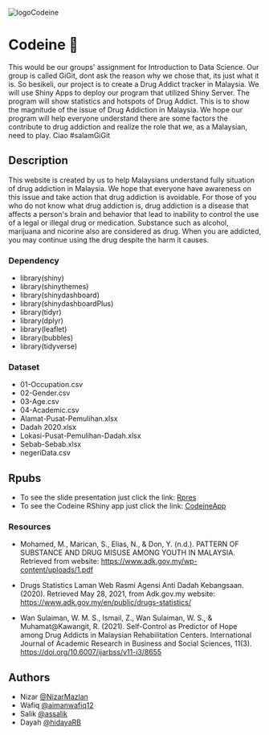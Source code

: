 
![logoCodeine](https://user-images.githubusercontent.com/80378427/121835005-aeba3680-cd02-11eb-9024-439fa65356a9.png)

# Codeine :pill:

This would be our groups' assignment for Introduction to Data Science. Our group is called GiGit, dont ask the reason why we chose that, its just what it is.
So besikeli, our project is to create a Drug Addict tracker in Malaysia. We will use Shiny Apps to deploy our program that utilized Shiny Server.
The program will show statistics and hotspots of Drug Addict. This is to show the magnitude of the issue of Drug Addiction in Malaysia.
We hope our program will help everyone understand there are some factors the contribute to drug addiction and realize the role that we, as a Malaysian, need to play.
Ciao #salamGiGit

## Description

This website is created by us to help Malaysians understand fully situation of drug addiction in Malaysia. We hope that everyone have awareness on this issue and take action that drug addiction is avoidable. For those of you who do not know what drug addiction is, drug addiction is a disease that affects a person's brain and behavior that lead to inability to control the use of a legal or illegal drug or medication. Substance such as alcohol, marijuana and nicorine also are considered as drug. When you are addicted, you may continue using the drug despite the harm it causes. 

### Dependency
* library(shiny)
* library(shinythemes)
* library(shinydashboard)
* library(shinydashboardPlus)
* library(tidyr)
* library(dplyr)
* library(leaflet)
* library(bubbles)
* library(tidyverse)

### Dataset

* 01-Occupation.csv
* 02-Gender.csv
* 03-Age.csv
* 04-Academic.csv
* Alamat-Pusat-Pemulihan.xlsx
* Dadah 2020.xlsx
* Lokasi-Pusat-Pemulihan-Dadah.xlsx
* Sebab-Sebab.xlsx
* negeriData.csv

## Rpubs
- To see the slide presentation just click the link:
[Rpres](https://rpubs.com/assalik/Codeine)
- To see the Codeine RShiny app just click the link:
[CodeineApp](https://assalik.shinyapps.io/Codeine/)

### Resources
 - Mohamed, M., Marican, S., Elias, N., & Don, Y. (n.d.). PATTERN OF SUBSTANCE AND DRUG MISUSE AMONG YOUTH IN MALAYSIA. Retrieved from website: https://www.adk.gov.my/wp-content/uploads/1.pdf

- Drugs Statistics Laman Web Rasmi Agensi Anti Dadah Kebangsaan. (2020). Retrieved May 28, 2021, from Adk.gov.my website: https://www.adk.gov.my/en/public/drugs-statistics/

- Wan Sulaiman, W. M. S., Ismail, Z., Wan Sulaiman, W. S., & Muhamat@Kawangit, R. (2021). Self-Control as Predictor of Hope among Drug Addicts in Malaysian Rehabilitation Centers. International Journal of Academic Research in Business and Social Sciences, 11(3). https://doi.org/10.6007/ijarbss/v11-i3/8655


## Authors

- Nizar [@NizarMazlan](https://github.com/NizarMazlan)
- Wafiq [@aimanwafiq12](https://github.com/aimanwafiq12)
- Salik [@assalik](https://github.com/assalik)
- Dayah [@hidayaRB](https://github.com/hidayahRB)



